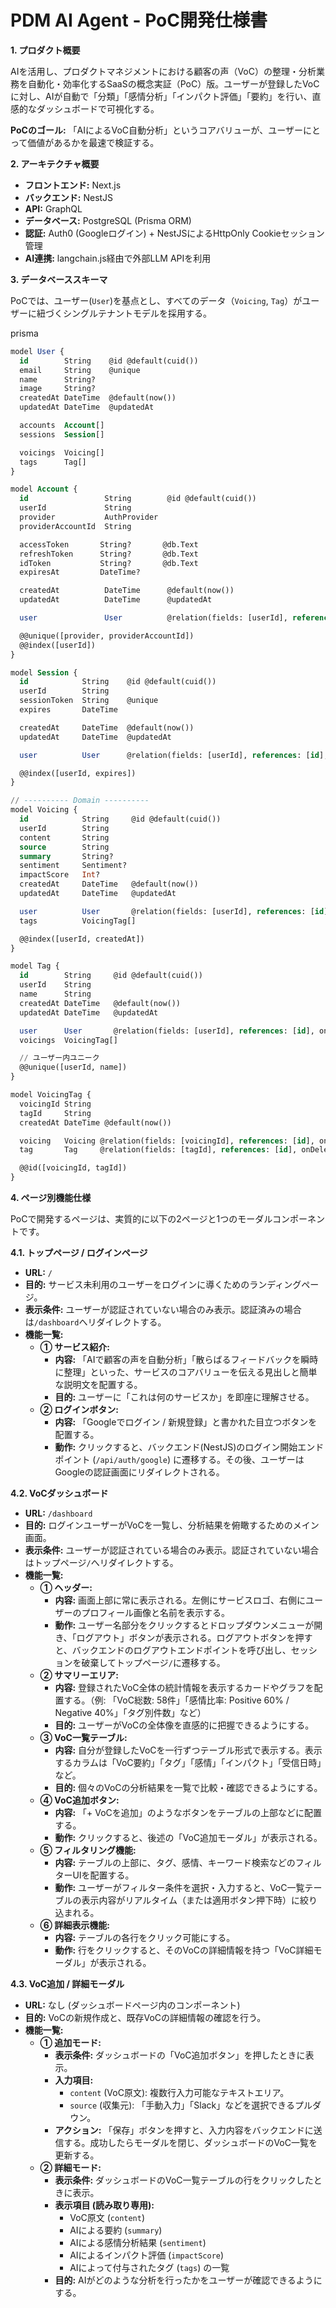 # **PDM AI Agent - PoC開発仕様書**

**1. プロダクト概要**

AIを活用し、プロダクトマネジメントにおける顧客の声（VoC）の整理・分析業務を自動化・効率化するSaaSの概念実証（PoC）版。ユーザーが登録したVoCに対し、AIが自動で「分類」「感情分析」「インパクト評価」「要約」を行い、直感的なダッシュボードで可視化する。

**PoCのゴール:** 「AIによるVoC自動分析」というコアバリューが、ユーザーにとって価値があるかを最速で検証する。

**2. アーキテクチャ概要**

- **フロントエンド:** Next.js
- **バックエンド:** NestJS
- **API:** GraphQL
- **データベース:** PostgreSQL (Prisma ORM)
- **認証:** Auth0 (Googleログイン) + NestJSによるHttpOnly Cookieセッション管理
- **AI連携:** langchain.js経由で外部LLM APIを利用

**3. データベーススキーマ**

PoCでは、ユーザー(`User`)を基点とし、すべてのデータ（`Voicing`, `Tag`）がユーザーに紐づくシングルテナントモデルを採用する。

prisma

```sql
model User {
  id        String    @id @default(cuid())
  email     String    @unique
  name      String?
  image     String?
  createdAt DateTime  @default(now())
  updatedAt DateTime  @updatedAt

  accounts  Account[]
  sessions  Session[]

  voicings  Voicing[]
  tags      Tag[]
}

model Account {
  id                 String        @id @default(cuid())
  userId             String
  provider           AuthProvider
  providerAccountId  String

  accessToken       String?       @db.Text
  refreshToken      String?       @db.Text
  idToken           String?       @db.Text
  expiresAt         DateTime?

  createdAt          DateTime      @default(now())
  updatedAt          DateTime      @updatedAt

  user               User          @relation(fields: [userId], references: [id], onDelete: Cascade)

  @@unique([provider, providerAccountId])
  @@index([userId])
}

model Session {
  id            String    @id @default(cuid())
  userId        String
  sessionToken  String    @unique
  expires       DateTime

  createdAt     DateTime  @default(now())
  updatedAt     DateTime  @updatedAt

  user          User      @relation(fields: [userId], references: [id], onDelete: Cascade)

  @@index([userId, expires])
}

// ---------- Domain ----------
model Voicing {
  id            String     @id @default(cuid())
  userId        String
  content       String
  source        String
  summary       String?
  sentiment     Sentiment?
  impactScore   Int?
  createdAt     DateTime   @default(now())
  updatedAt     DateTime   @updatedAt

  user          User       @relation(fields: [userId], references: [id], onDelete: Cascade)
  tags          VoicingTag[]

  @@index([userId, createdAt])
}

model Tag {
  id        String     @id @default(cuid())
  userId    String
  name      String
  createdAt DateTime   @default(now())
  updatedAt DateTime   @updatedAt

  user      User       @relation(fields: [userId], references: [id], onDelete: Cascade)
  voicings  VoicingTag[]

  // ユーザー内ユニーク
  @@unique([userId, name])
}

model VoicingTag {
  voicingId String
  tagId     String
  createdAt DateTime @default(now())

  voicing   Voicing @relation(fields: [voicingId], references: [id], onDelete: Cascade)
  tag       Tag     @relation(fields: [tagId], references: [id], onDelete: Cascade)

  @@id([voicingId, tagId])
}
```

**4. ページ別機能仕様**

PoCで開発するページは、実質的に以下の2ページと1つのモーダルコンポーネントです。

**4.1. トップページ / ログインページ**

- **URL:** `/`
- **目的:** サービス未利用のユーザーをログインに導くためのランディングページ。
- **表示条件:** ユーザーが認証されていない場合のみ表示。認証済みの場合は`/dashboard`へリダイレクトする。
- **機能一覧:**
  - **① サービス紹介:**
    - **内容:** 「AIで顧客の声を自動分析」「散らばるフィードバックを瞬時に整理」といった、サービスのコアバリューを伝える見出しと簡単な説明文を配置する。
    - **目的:** ユーザーに「これは何のサービスか」を即座に理解させる。
  - **② ログインボタン:**
    - **内容:** 「Googleでログイン / 新規登録」と書かれた目立つボタンを配置する。
    - **動作:** クリックすると、バックエンド(NestJS)のログイン開始エンドポイント (`/api/auth/google`) に遷移する。その後、ユーザーはGoogleの認証画面にリダイレクトされる。

**4.2. VoCダッシュボード**

- **URL:** `/dashboard`
- **目的:** ログインユーザーがVoCを一覧し、分析結果を俯瞰するためのメイン画面。
- **表示条件:** ユーザーが認証されている場合のみ表示。認証されていない場合はトップページ`/`へリダイレクトする。
- **機能一覧:**
  - **① ヘッダー:**
    - **内容:** 画面上部に常に表示される。左側にサービスロゴ、右側にユーザーのプロフィール画像と名前を表示する。
    - **動作:** ユーザー名部分をクリックするとドロップダウンメニューが開き、「ログアウト」ボタンが表示される。ログアウトボタンを押すと、バックエンドのログアウトエンドポイントを呼び出し、セッションを破棄してトップページ`/`に遷移する。
  - **② サマリーエリア:**
    - **内容:** 登録されたVoC全体の統計情報を表示するカードやグラフを配置する。（例: 「VoC総数: 58件」「感情比率: Positive 60% / Negative 40%」「タグ別件数」など）
    - **目的:** ユーザーがVoCの全体像を直感的に把握できるようにする。
  - **③ VoC一覧テーブル:**
    - **内容:** 自分が登録したVoCを一行ずつテーブル形式で表示する。表示するカラムは「VoC要約」「タグ」「感情」「インパクト」「受信日時」など。
    - **目的:** 個々のVoCの分析結果を一覧で比較・確認できるようにする。
  - **④ VoC追加ボタン:**
    - **内容:** 「+ VoCを追加」のようなボタンをテーブルの上部などに配置する。
    - **動作:** クリックすると、後述の「VoC追加モーダル」が表示される。
  - **⑤ フィルタリング機能:**
    - **内容:** テーブルの上部に、タグ、感情、キーワード検索などのフィルターUIを配置する。
    - **動作:** ユーザーがフィルター条件を選択・入力すると、VoC一覧テーブルの表示内容がリアルタイム（または適用ボタン押下時）に絞り込まれる。
  - **⑥ 詳細表示機能:**
    - **内容:** テーブルの各行をクリック可能にする。
    - **動作:** 行をクリックすると、そのVoCの詳細情報を持つ「VoC詳細モーダル」が表示される。

**4.3. VoC追加 / 詳細モーダル**

- **URL:** なし (ダッシュボードページ内のコンポーネント)
- **目的:** VoCの新規作成と、既存VoCの詳細情報の確認を行う。
- **機能一覧:**
  - **① 追加モード:**
    - **表示条件:** ダッシュボードの「VoC追加ボタン」を押したときに表示。
    - **入力項目:**
      - `content` (VoC原文): 複数行入力可能なテキストエリア。
      - `source` (収集元): 「手動入力」「Slack」などを選択できるプルダウン。
    - **アクション:** 「保存」ボタンを押すと、入力内容をバックエンドに送信する。成功したらモーダルを閉じ、ダッシュボードのVoC一覧を更新する。
  - **② 詳細モード:**
    - **表示条件:** ダッシュボードのVoC一覧テーブルの行をクリックしたときに表示。
    - **表示項目 (読み取り専用):**
      - VoC原文 (`content`)
      - AIによる要約 (`summary`)
      - AIによる感情分析結果 (`sentiment`)
      - AIによるインパクト評価 (`impactScore`)
      - AIによって付与されたタグ (`tags`) の一覧
    - **目的:** AIがどのような分析を行ったかをユーザーが確認できるようにする。
